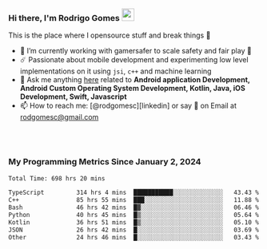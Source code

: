 
### Hi there, I'm Rodrigo Gomes <img src="https://media.giphy.com/media/hvRJCLFzcasrR4ia7z/giphy.gif" width="25px">
This is the place where I opensource stuff and break things 🤣
- 🔭 I’m currently working with gamersafer to scale safety and fair play 💜
- ☄️ Passionate about mobile development and experimenting low level implementations on it using `jsi`, `c++` and machine learning
- 💬 Ask me anything [here](https://github.com/rodgomesc/rodgomesc/issues) related to <b>Android application Development, Android Custom Operating System Development, Kotlin, Java, iOS Development, Swift, Javascript</b>
- 📫 How to reach me: [@rodgomesc][linkedin] or say 👋 on Email at [rodgomesc@gmail.com](mailto:rodgomesc@gmail.com)


<br/>

<!-- 
<picture>
  <img src="/github-metrics.svg" alt="Metrics">
</picture>
-->

</br>

### My Programming Metrics Since January 2, 2024 


<!--START_SECTION:waka-->

```txt
Total Time: 698 hrs 20 mins

TypeScript         314 hrs 4 mins  ███████████░░░░░░░░░░░░░░   43.43 %
C++                85 hrs 55 mins  ███░░░░░░░░░░░░░░░░░░░░░░   11.88 %
Bash               46 hrs 42 mins  █▓░░░░░░░░░░░░░░░░░░░░░░░   06.46 %
Python             40 hrs 45 mins  █▒░░░░░░░░░░░░░░░░░░░░░░░   05.64 %
Kotlin             36 hrs 51 mins  █▒░░░░░░░░░░░░░░░░░░░░░░░   05.10 %
JSON               26 hrs 42 mins  █░░░░░░░░░░░░░░░░░░░░░░░░   03.69 %
Other              24 hrs 46 mins  █░░░░░░░░░░░░░░░░░░░░░░░░   03.43 %
```

<!--END_SECTION:waka-->
